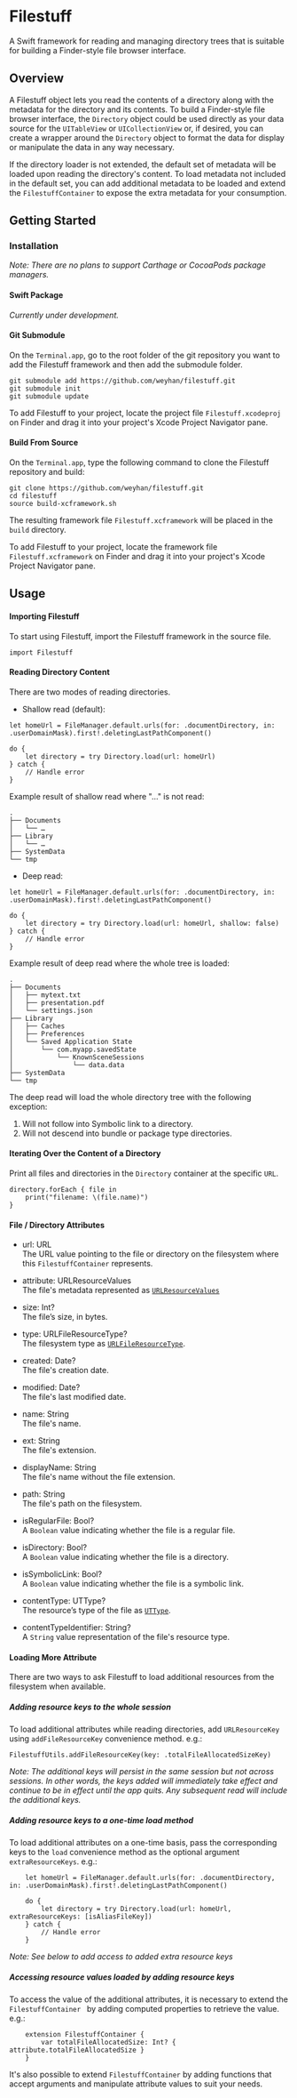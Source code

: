 # Filestuff

A Swift framework for reading and managing directory trees that is suitable for building a Finder-style file browser interface.

## Overview

A Filestuff object lets you read the contents of a directory along with the metadata for the directory and its contents. To build a Finder-style file browser interface, the `Directory` object could be used directly as your data source for the `UITableView` or `UICollectionView` or, if desired, you can create a wrapper around the `Directory` object to format the data for display or manipulate the data in any way necessary. 

If the directory loader is not extended, the default set of metadata will be loaded upon reading the directory's content. To load metadata not included in the default set, you can add additional metadata to be loaded and extend the `FilestuffContainer` to expose the extra metadata for your consumption.

## Getting Started

### Installation

_Note: There are no plans to support Carthage or CocoaPods package managers._

#### Swift Package

_Currently under development._

#### Git Submodule

On the `Terminal.app`, go to the root folder of the git repository you want to add the Filestuff framework and then add the submodule folder.

```
git submodule add https://github.com/weyhan/filestuff.git
git submodule init
git submodule update
```

To add Filestuff to your project, locate the project file `Filestuff.xcodeproj` on Finder and drag it into your project's Xcode Project Navigator pane.

#### Build From Source

On the `Terminal.app`, type the following command to clone the Filestuff repository and build:

```
git clone https://github.com/weyhan/filestuff.git
cd filestuff
source build-xcframework.sh
```

The resulting framework file `Filestuff.xcframework` will be placed in the `build` directory.

To add Filestuff to your project, locate the framework file `Filestuff.xcframework` on Finder and drag it into your project's Xcode Project Navigator pane.

## Usage

#### Importing Filestuff

To start using Filestuff, import the Filestuff framework in the source file.

```
import Filestuff
```

#### Reading Directory Content

There are two modes of reading directories.

* Shallow read (default):

```
let homeUrl = FileManager.default.urls(for: .documentDirectory, in: .userDomainMask).first!.deletingLastPathComponent()

do {
	let directory = try Directory.load(url: homeUrl)
} catch {
	// Handle error
}
```

Example result of shallow read where "…" is not read:

```
.
├── Documents
│   └── …
├── Library
│   └── …
├── SystemData
└── tmp
```

* Deep read:

```
let homeUrl = FileManager.default.urls(for: .documentDirectory, in: .userDomainMask).first!.deletingLastPathComponent()

do {
	let directory = try Directory.load(url: homeUrl, shallow: false)
} catch {
	// Handle error
}
```

Example result of deep read where the whole tree is loaded:

```
.
├── Documents
│   ├── mytext.txt
│   ├── presentation.pdf
│   └── settings.json
├── Library
│   ├── Caches
│   ├── Preferences
│   └── Saved Application State
│       └── com.myapp.savedState
│           └── KnownSceneSessions
│               └── data.data
├── SystemData
└── tmp
```

The deep read will load the whole directory tree with the following exception:

1. Will not follow into Symbolic link to a directory.
2. Will not descend into bundle or package type directories.

#### Iterating Over the Content of a Directory

Print all files and directories in the `Directory` container at the specific `URL`.

```
directory.forEach { file in 
	print("filename: \(file.name)")
}
```

#### File / Directory Attributes

* url: URL<br/> The URL value pointing to the file or directory on the filesystem where this `FilestuffContainer` represents.

* attribute: URLResourceValues<br/>The file's metadata represented as [`URLResourceValues`](https://developer.apple.com/documentation/foundation/urlresourcevalues)

* size: Int?<br/>The file’s size, in bytes.

* type: URLFileResourceType?<br/>The filesystem type as [`URLFileResourceType`](https://developer.apple.com/documentation/foundation/urlfileresourcetype).

* created: Date?<br/>The file's creation date.

* modified: Date?<br/>The file's last modified date.

* name: String<br/>The file's name.

* ext: String<br/>The file's extension.

* displayName: String<br/>The file's name without the file extension.

* path: String<br/>The file's path on the filesystem.

* isRegularFile: Bool?<br/>A `Boolean` value indicating whether the file is a regular file.

* isDirectory: Bool?<br/>A `Boolean` value indicating whether the file is a directory.

* isSymbolicLink: Bool?<br/>A `Boolean` value indicating whether the file is a symbolic link.

* contentType: UTType?<br/>The resource’s type of the file as [`UTType`](https://developer.apple.com/documentation/uniformtypeidentifiers/uttype).

* contentTypeIdentifier: String?<br/>A `String` value representation of the file's resource type.


#### Loading More Attribute

There are two ways to ask Filestuff to load additional resources from the filesystem when available.

##### Adding resource keys to the whole session

To load additional attributes while reading directories, add `URLResourceKey` using `addFileResourceKey` convenience method. e.g.:

```
FilestuffUtils.addFileResourceKey(key: .totalFileAllocatedSizeKey)

```

_Note: The additional keys will persist in the same session but not across sessions. In other words, the keys added will immediately take effect and continue to be in effect until the app quits. Any subsequent read will include the additional keys._

##### Adding resource keys to a one-time load method

To load additional attributes on a one-time basis, pass the corresponding keys to the `load` convenience method as the optional argument `extraResourceKeys`. e.g.:

```
	let homeUrl = FileManager.default.urls(for: .documentDirectory, in: .userDomainMask).first!.deletingLastPathComponent()

	do {
		let directory = try Directory.load(url: homeUrl, extraResourceKeys: [isAliasFileKey])
	} catch {
		// Handle error
	}
```
_Note: See below to add access to added extra resource keys_

##### Accessing resource values loaded by adding resource keys

To access the value of the additional attributes, it is necessary to extend the `FilestuffContainer ` by adding computed properties to retrieve the value. e.g.:

```
	extension FilestuffContainer {
		var totalFileAllocatedSize: Int? { attribute.totalFileAllocatedSize } 
	}
```

It's also possible to extend `FilestuffContainer` by adding functions that accept arguments and manipulate attribute values to suit your needs.
